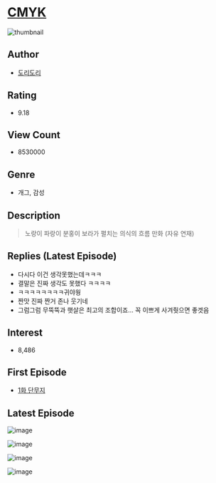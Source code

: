 # [CMYK](https://comic.naver.com/bestChallenge/list?titleId=695377)
![thumbnail](https://image-comic.pstatic.net/user_contents_data/challenge_comic/2017/04/09/252084/thumbnail_title_psh911121_034406_.jpg)

## Author
- [도리도리](https://comic.naver.com/artistTitle?id=252084)

## Rating
- 9.18

## View Count
- 8530000

## Genre
- 개그, 감성

## Description
> 노랑이 파랑이 분홍이 보라가 펼치는 의식의 흐름 만화 (자유 연재)

## Replies (Latest Episode)
- 다시다 이건 생각못했는데ㅋㅋㅋ
- 결말은 진짜 생각도 못했다 ㅋㅋㅋㅋ
- ㅋㅋㅋㅋㅋㅋㅋㅋ귀야웡
- 짠맛 진짜 짠거 존나 웃기네
- 그럼그럼 무뚝뚝과 햇살은 최고의 조합이죠… 꼭 이쁘게 사겨줫으면 좋겟음

## Interest
- 8,486

## First Episode
- [1화 단무지](https://comic.naver.com/bestChallenge/detail?titleId=695377&no=1)

## Latest Episode
![image](https://image-comic.pstatic.net/user_contents_data/challenge_comic/2023/03/15/252084/upload_3904679392440640049.jpeg)

![image](https://image-comic.pstatic.net/user_contents_data/challenge_comic/2023/03/15/252084/upload_7221912540515939174.jpeg)

![image](https://image-comic.pstatic.net/user_contents_data/challenge_comic/2023/03/15/252084/upload_3978985483414943798.jpeg)

![image](https://image-comic.pstatic.net/user_contents_data/challenge_comic/2023/03/15/252084/upload_7293691975292040803.jpeg)
